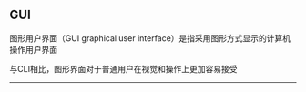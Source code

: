 ## GUI

图形用户界面（GUI graphical user interface）是指采用图形方式显示的计算机操作用户界面

与CLI相比，图形界面对于普通用户在视觉和操作上更加容易接受

---
